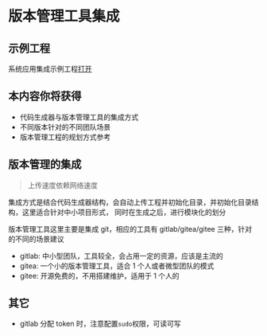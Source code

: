 # 版本管理工具集成

## 示例工程

系统应用集成示例工程[打开](https://gitee.com/landonniao/alinesno-cloud-generator-demo-project.git)

## 本内容你将获得

- 代码生成器与版本管理工具的集成方式
- 不同版本针对的不同团队场景
- 版本管理工程的规划方式参考

## 版本管理的集成

> 上传速度依赖网络速度

集成方式是结合代码生成器结构，会自动上传工程并初始化目录，并初始化目录结构，这里适合针对中小项目形式，
同时在生成之后，进行模块化的划分

版本管理工具这里主要是集成 git，相应的工具有 gitlab/gitea/gitee 三种，针对的不同的场景建议

- gitlab: 中小型团队，工具较全，会占用一定的资源，应该是主流的
- gitea: 一个小的版本管理工具，适合 1 个人或者微型团队的模式
- gitee: 开源免费的，不用搭建维护，适用于 1 个人的

## 其它

- gitlab 分配 token 时，注意配置`sudo`权限，可读可写
